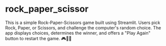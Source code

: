 # rock_paper_scissor
This is a simple Rock-Paper-Scissors game built using Streamlit. Users pick Rock, Paper, or Scissors, and challenge the computer's random choice. The app displays choices, determines the winner, and offers a "Play Again" button to restart the game. 🎮🤖🎉
